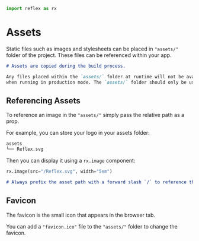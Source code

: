 ```python exec
import reflex as rx
```

# Assets

Static files such as images and stylesheets can be placed in `"assets/"` folder of the project. These files can be referenced within your app.

```md alert
# Assets are copied during the build process.

Any files placed within the `assets/` folder at runtime will not be available to the app
when running in production mode. The `assets/` folder should only be used for static files.
```

## Referencing Assets

To reference an image in the `"assets/"` simply pass the relative path as a prop.

For example, you can store your logo in your assets folder:

```bash
assets
└── Reflex.svg
```

Then you can display it using a `rx.image` component:

```python demo
rx.image(src="/Reflex.svg", width="5em")
```

```md alert
# Always prefix the asset path with a forward slash `/` to reference the asset from the root of the project, or it may not display correctly on non-root pages.
```

## Favicon

The favicon is the small icon that appears in the browser tab.

You can add a `"favicon.ico"` file to the `"assets/"` folder to change the favicon.

